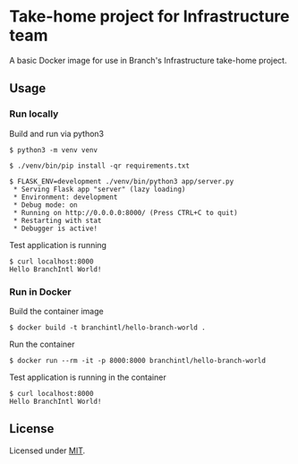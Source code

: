 # Take-home project for Infrastructure team
A basic Docker image for use in Branch's Infrastructure take-home project.

## Usage
### Run locally
Build and run via python3
```shell
$ python3 -m venv venv

$ ./venv/bin/pip install -qr requirements.txt

$ FLASK_ENV=development ./venv/bin/python3 app/server.py
 * Serving Flask app "server" (lazy loading)
 * Environment: development
 * Debug mode: on
 * Running on http://0.0.0.0:8000/ (Press CTRL+C to quit)
 * Restarting with stat
 * Debugger is active!
```
Test application is running
```shell
$ curl localhost:8000
Hello BranchIntl World!
```

### Run in Docker
Build the container image
```shell
$ docker build -t branchintl/hello-branch-world . 
```
Run the container
```shell
$ docker run --rm -it -p 8000:8000 branchintl/hello-branch-world
```
Test application is running in the container
```shell
$ curl localhost:8000
Hello BranchIntl World!
```


## License
Licensed under [MIT](LICENSE).